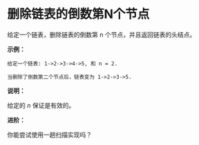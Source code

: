 # 删除链表的倒数第N个节点

给定一个链表，删除链表的倒数第 n 个节点，并且返回链表的头结点。

**示例：**

    给定一个链表: 1->2->3->4->5, 和 n = 2.

    当删除了倒数第二个节点后，链表变为 1->2->3->5.

**说明：** 

给定的 *n* 保证是有效的。

**进阶：** 

你能尝试使用一趟扫描实现吗？